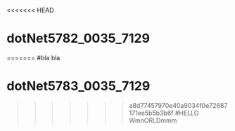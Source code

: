 <<<<<<< HEAD
# dotNet5782_0035_7129
=======
#bla bla
# dotNet5783_0035_7129
>>>>>>> a8d77457970e40a9034f0e72687171ee5b5b3b6f
#HELLO WmnORLDmmm